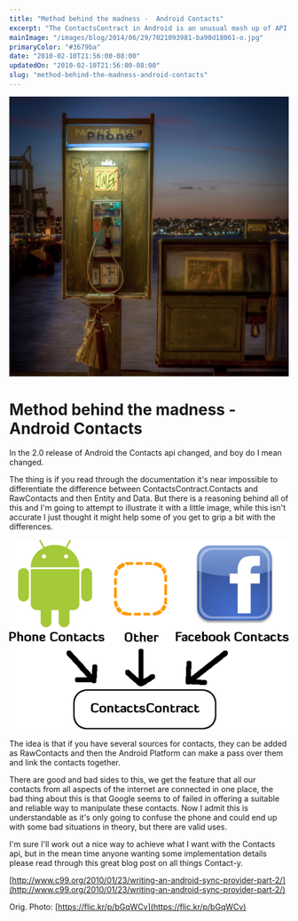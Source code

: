 ```yaml
---
title: "Method behind the madness -  Android Contacts"
excerpt: "The ContactsContract in Android is an unusual mash up of API's to access the contacts list on a device."
mainImage: "/images/blog/2014/06/29/7021093981-ba90d18061-o.jpg"
primaryColor: "#3679ba"
date: "2010-02-10T21:56:00-08:00"
updatedOn: "2010-02-10T21:56:00-08:00"
slug: "method-behind-the-madness-android-contacts"
---
```

![Key art for blog post "Method behind the madness -  Android Contacts"](/images/blog/2014/06/29/7021093981-ba90d18061-o.jpg)

# Method behind the madness -  Android Contacts

In the 2.0 release of Android the Contacts api changed, and boy do I mean changed.

The thing is if you read through the documentation it's near impossible to differentiate the difference between ContactsContract.Contacts and RawContacts and then Entity and Data. But there is a reasoning behind all of this and I'm going to attempt to illustrate it with a little image, while this isn't accurate I just thought it might help some of you get to grip a bit with the differences. 

![Graph of contact data](/images/blog/2010/02/AndroidContacts.png "300")

The idea is that if you have several sources for contacts, they can be added as RawContacts and then the Android Platform can make a pass over them and link the contacts together.

There are good and bad sides to this, we get the feature that all our contacts from all aspects of the internet are connected in one place, the bad thing about this is that Google seems to of failed in offering a suitable and reliable way to manipulate these contacts. Now I admit this is understandable as it's only going to confuse the phone and could end up with some bad situations in theory, but there are valid uses.

I'm sure I'll work out a nice way to achieve what I want with the Contacts api, but in the mean time anyone wanting some implementation details please read through this great blog post on all things Contact-y.

[http://www.c99.org/2010/01/23/writing-an-android-sync-provider-part-2/](http://www.c99.org/2010/01/23/writing-an-android-sync-provider-part-2/)

Orig. Photo: [https://flic.kr/p/bGqWCv](https://flic.kr/p/bGqWCv)
